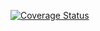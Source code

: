 
[![Coverage Status](https://coveralls.io/repos/github/okpakomarvis/okpakomarvis.github.io/badge.svg?branch=API)](https://coveralls.io/github/okpakomarvis/okpakomarvis.github.io?branch=API)
